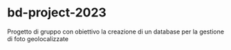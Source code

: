 # bd-project-2023
Progetto di gruppo con obiettivo la creazione di un database per la gestione di foto geolocalizzate

